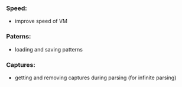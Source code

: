 ### Speed:
- improve speed of VM

### Paterns:
- loading and saving patterns

### Captures:
- getting and removing captures during parsing (for infinite parsing)
